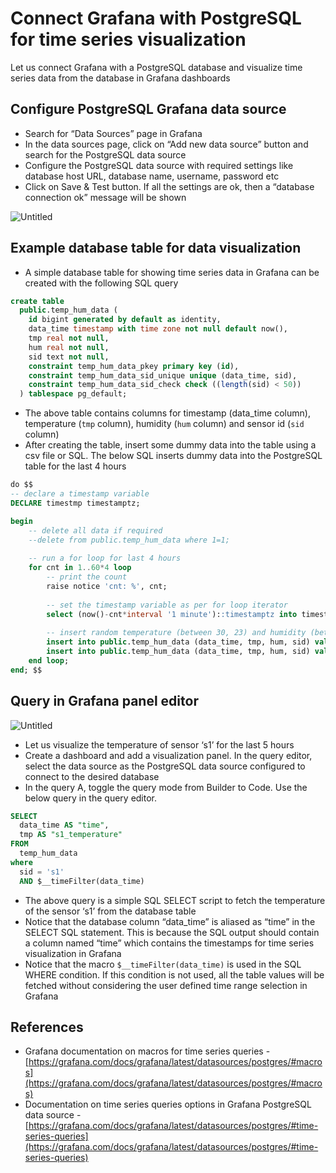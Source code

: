 
# Connect Grafana with PostgreSQL for time series visualization
Let us connect Grafana with a PostgreSQL database and visualize time series data from the database in Grafana dashboards

## Configure PostgreSQL Grafana data source

-   Search for “Data Sources” page in Grafana
-   In the data sources page, click on “Add new data source” button and search for the PostgreSQL data source
-   Configure the PostgreSQL data source with required settings like database host URL, database name, username, password etc
-   Click on Save & Test button. If all the settings are ok, then a “database connection ok” message will be shown

![Untitled](https://prod-files-secure.s3.us-west-2.amazonaws.com/e2127588-bc2c-4960-9072-182c822d4772/b9a9db4e-49f5-48a9-ab49-3d5c20ca4007/Untitled.png)

## Example database table for data visualization

-   A simple database table for showing time series data in Grafana can be created with the following SQL query

```sql
create table
  public.temp_hum_data (
    id bigint generated by default as identity,
    data_time timestamp with time zone not null default now(),
    tmp real not null,
    hum real not null,
    sid text not null,
    constraint temp_hum_data_pkey primary key (id),
    constraint temp_hum_data_sid_unique unique (data_time, sid),
    constraint temp_hum_data_sid_check check ((length(sid) < 50))
  ) tablespace pg_default;

```

-   The above table contains columns for timestamp (data_time column), temperature (`tmp` column), humidity (`hum` column) and sensor id (`sid` column)
-   After creating the table, insert some dummy data into the table using a csv file or SQL. The below SQL inserts dummy data into the PostgreSQL table for the last 4 hours

```sql
do $$
-- declare a timestamp variable
DECLARE timestmp timestamptz;

begin
	-- delete all data if required
	--delete from public.temp_hum_data where 1=1;
	
	-- run a for loop for last 4 hours
	for cnt in 1..60*4 loop
		-- print the count
		raise notice 'cnt: %', cnt;
		
		-- set the timestamp variable as per for loop iterator
		select (now()-cnt*interval '1 minute')::timestamptz into timestmp;
		
		-- insert random temperature (between 30, 23) and humidity (between 42, 48) data for sensors s1 and s2. 
		insert into public.temp_hum_data (data_time, tmp, hum, sid) values (timestmp, random()*(30-23+1)+23::float4, random()*(48-42+1)+42::float4, 's1');
		insert into public.temp_hum_data (data_time, tmp, hum, sid) values (timestmp, random()*(30-23+1)+23::float4, random()*(48-42+1)+42::float4, 's2');
	end loop;
end; $$

```

## Query in Grafana panel editor

![Untitled](https://prod-files-secure.s3.us-west-2.amazonaws.com/e2127588-bc2c-4960-9072-182c822d4772/8f0e83ae-0829-4ebe-97b9-ca272dd86e20/Untitled.png)

-   Let us visualize the temperature of sensor ‘s1’ for the last 5 hours
-   Create a dashboard and add a visualization panel. In the query editor, select the data source as the PostgreSQL data source configured to connect to the desired database
-   In the query A, toggle the query mode from Builder to Code. Use the below query in the query editor.

```sql
SELECT
  data_time AS "time",
  tmp AS "s1_temperature"
FROM
  temp_hum_data
where
  sid = 's1'
  AND $__timeFilter(data_time)

```

-   The above query is a simple SQL SELECT script to fetch the temperature of the sensor ‘s1’ from the database table
-   Notice that the database column “data_time” is aliased as “time” in the SELECT SQL statement. This is because the SQL output should contain a column named “time” which contains the timestamps for time series visualization in Grafana
-   Notice that the macro `$__timeFilter(data_time)` is used in the SQL WHERE condition. If this condition is not used, all the table values will be fetched without considering the user defined time range selection in Grafana

## References

-   Grafana documentation on macros for time series queries - [https://grafana.com/docs/grafana/latest/datasources/postgres/#macros](https://grafana.com/docs/grafana/latest/datasources/postgres/#macros)
-   Documentation on time series queries options in Grafana PostgreSQL data source - [https://grafana.com/docs/grafana/latest/datasources/postgres/#time-series-queries](https://grafana.com/docs/grafana/latest/datasources/postgres/#time-series-queries)
<!--stackedit_data:
eyJoaXN0b3J5IjpbMTkwMzQ2MjM0MV19
-->